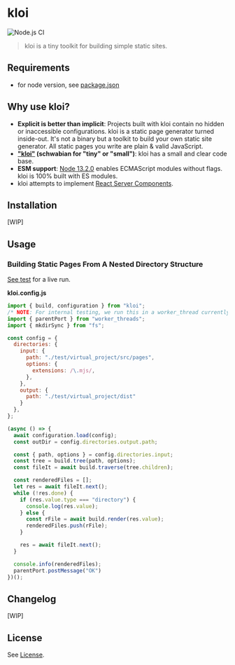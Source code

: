 # kloi

![Node.js CI](https://github.com/TimDaub/kloi/workflows/Node.js%20CI/badge.svg)

> kloi is a tiny toolkit for building simple static sites.

## Requirements

- for node version, see [package.json](./package.json)

## Why use kloi?

- **Explicit is better than implicit**: Projects built with kloi contain no
  hidden or inaccessible configurations. kloi is a static page generator turned
  inside-out. It's not a binary but a toolkit to build your own static site
  generator. All static pages you write are plain & valid JavaScript.
- **["kloi"](http://schwaebisches-woerterbuch.de/default.asp?q=kloi) (schwabian
  for "tiny" or "small")**: kloi has a small and clear code base.
- **ESM support**: [Node
  13.2.0](https://nodejs.medium.com/announcing-core-node-js-support-for-ecmascript-modules-c5d6dc29b663)
  enables ECMAScript modules without flags. kloi is 100% built with ES modules.
- kloi attempts to implement [React Server
  Components](https://github.com/josephsavona/rfcs/blob/server-components/text/0000-server-components.md#capabilities--constraints-of-server-and-client-components).

## Installation

[WIP]

## Usage

### Building Static Pages From A Nested Directory Structure

[See test](./test/readme_test.mjs) for a live run.

**kloi.config.js**
```js
import { build, configuration } from "kloi";
/* NOTE: For internal testing, we run this in a worker_thread currently */
import { parentPort } from "worker_threads";
import { mkdirSync } from "fs";

const config = {
  directories: {
    input: {
      path: "./test/virtual_project/src/pages",
      options: {
        extensions: /\.mjs/,
      },
    },
    output: {
      path: "./test/virtual_project/dist"
    }
  },
};

(async () => {
  await configuration.load(config);
  const outDir = config.directories.output.path;

  const { path, options } = config.directories.input;
  const tree = build.tree(path, options);
  const fileIt = await build.traverse(tree.children);

  const renderedFiles = [];
  let res = await fileIt.next();
  while (!res.done) {
    if (res.value.type === "directory") {
      console.log(res.value);
    } else {
      const rFile = await build.render(res.value);
      renderedFiles.push(rFile);
    }

    res = await fileIt.next();
  }

  console.info(renderedFiles);
  parentPort.postMessage("OK")
})();
```

## Changelog

[WIP]

## License

See [License](./LICENSE).
